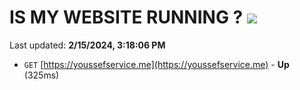 # IS MY WEBSITE RUNNING ? [![](https://img.shields.io/static/v1?label=Sponsor&message=%E2%9D%A4&logo=GitHub&color=%23fe8e86)](https://github.com/sponsors/<username>)

Last updated: **2/15/2024, 3:18:06 PM**

- `GET` [https://youssefservice.me](https://youssefservice.me) - **Up** (325ms)
